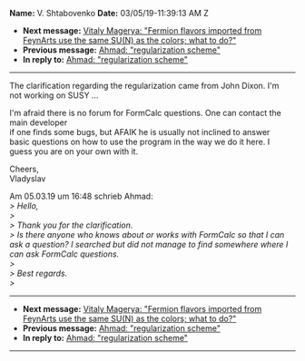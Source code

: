 **Name:** V. Shtabovenko
**Date:** 03/05/19-11:39:13 AM Z

  - **Next message:** [Vitaly Magerya: "Fermion flavors imported from
    FeynArts use the same SU(N) as the colors; what to do?"](1489.html)
  - **Previous message:** [Ahmad: "regularization scheme"](1487.html)
  - **In reply to:** [Ahmad: "regularization scheme"](1487.html)

-----

The clarification regarding the regularization came from John Dixon.
I'm  
not working on SUSY ...  

I'm afraid there is no forum for FormCalc questions. One can contact
the  
main developer  
if one finds some bugs, but AFAIK he is usually not inclined to answer  
basic questions on how to use the program in the way we do it here. I  
guess you are on your own with it.  

Cheers,  
Vladyslav  

Am 05.03.19 um 16:48 schrieb Ahmad:  
*\> Hello,*  
*\>*  
*\> Thank you for the clarification.*  
*\> Is there anyone who knows about or works with FormCalc so that I can
ask a question? I searched but did not manage to find somewhere where I
can ask FormCalc questions.*  
*\>*  
*\> Best regards.*  
*\>*  

-----

  - **Next message:** [Vitaly Magerya: "Fermion flavors imported from
    FeynArts use the same SU(N) as the colors; what to do?"](1489.html)
  - **Previous message:** [Ahmad: "regularization scheme"](1487.html)
  - **In reply to:** [Ahmad: "regularization scheme"](1487.html)

-----

